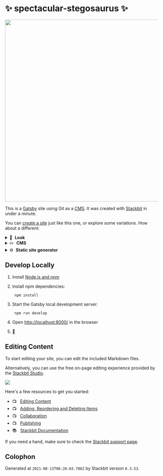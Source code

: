 # ✨ spectacular-stegosaurus ✨

<img src="https://themes.stackbit.com/images/azimuth-demo-1024x768.png" width="600">

This is a [Gatsby](https://gatsbyjs.com) site using Git as a [CMS](https://en.wikipedia.org/wiki/Content_management_system). It was created with [Stackbit](https://www.stackbit.com?utm_source=project-readme&utm_medium=referral&utm_campaign=user_themes) in under a minute.

You can [create a site](https://app.stackbit.com/create?theme=https://github.com/stackbit-themes/azimuth-unibit&utm_source=project-readme&utm_medium=referral&utm_campaign=user_themes) just like this one, or explore some variations. How about a different:

<details>
        <summary>🎨 &nbsp;<strong>Look</strong></summary>
        <ul>
                <li><a href="https://app.stackbit.com/create?theme=https://github.com/stackbit-themes/event-unibit&utm_source=project-readme&utm_medium=referral&utm_campaign=user_themes">Virtual or IRL conference</a></li>
                <li><a href="https://app.stackbit.com/create?theme=https://github.com/stackbit-themes/exto-unibit&utm_source=project-readme&utm_medium=referral&utm_campaign=user_themes">A portfolio theme with a blog</a></li>
                <li><a href="https://app.stackbit.com/create?theme=https://github.com/stackbit-themes/libris-unibit&utm_source=project-readme&utm_medium=referral&utm_campaign=user_themes">A documentation theme</a></li>
                </ul>
</details>

<details>
        <summary>✏️ &nbsp;<strong>CMS</strong></summary>
        <ul>
                <li><a href="https://app.stackbit.com/create?cms=forestry&utm_source=project-readme&utm_medium=referral&utm_campaign=user_themes">Forestry</a></li>
                <li><a href="https://app.stackbit.com/create?cms=sanity&utm_source=project-readme&utm_medium=referral&utm_campaign=user_themes">Sanity</a></li>
                <li><a href="https://app.stackbit.com/create?cms=datocms&utm_source=project-readme&utm_medium=referral&utm_campaign=user_themes">Dato CMS</a></li>
                </ul>
</details>

<details>
        <summary>⚙️ &nbsp;<strong>Static site generator</strong></summary>
        <ul>
                <li><a href="https://app.stackbit.com/create?ssg=nextjs&utm_source=project-readme&utm_medium=referral&utm_campaign=user_themes">Next.js</a></li>
                <li><a href="https://app.stackbit.com/create?ssg=hugo&utm_source=project-readme&utm_medium=referral&utm_campaign=user_themes">Hugo</a></li>
                <li><a href="https://app.stackbit.com/create?ssg=jekyll&utm_source=project-readme&utm_medium=referral&utm_campaign=user_themes">Jekyll</a></li>
                </ul>
</details>

## Develop Locally

1. Install [Node.js and npm](https://nodejs.org/en/)

1. Install npm dependencies:

        npm install



1. Start the Gatsby local development server:

        npm run develop

1. Open [http://localhost:8000/](http://localhost:8000/) in the browser

1. 🎉

## Editing Content

To start editing your site, you can edit the included Markdown files.

Alternatively, you can use the free on-page editing experience provided by the [Stackbit Studio](https://stackbit.com?utm_source=project-readme&utm_medium=referral&utm_campaign=user_themes).

[![](https://i3.ytimg.com/vi/zd9lGRLVDm4/hqdefault.jpg)](https://stackbit.link/project-readme-lead-video)

Here's a few resources to get you started:

- 📺 &nbsp; [Editing Content](https://stackbit.link/project-readme-editing-video)
- 📺 &nbsp; [Adding, Reordering and Deleting Items](https://stackbit.link/project-readme-adding-video)
- 📺 &nbsp; [Collaboration](https://stackbit.link/project-readme-collaboration-video)
- 📺 &nbsp; [Publishing](https://stackbit.link/project-readme-publishing-video)
- 📚 &nbsp; [Stackbit Documentation](https://stackbit.link/project-readme-documentation)

If you need a hand, make sure to check the [Stackbit support page](https://stackbit.link/project-readme-support).

## Colophon

Generated at `2021-08-13T06:26:03.786Z` by Stackbit version `0.3.53`.